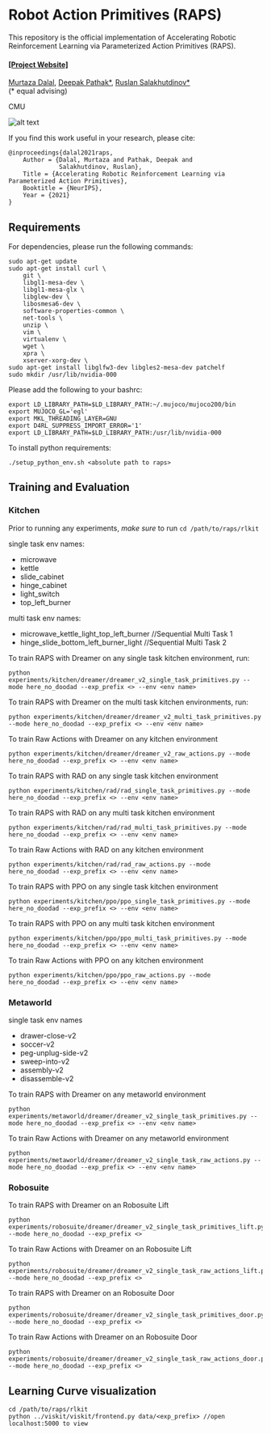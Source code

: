# Robot Action Primitives (RAPS)

This repository is the official implementation of Accelerating Robotic Reinforcement Learning via Parameterized Action Primitives (RAPS).

#### [[Project Website]](https://mihdalal.github.io/raps/)

[Murtaza Dalal](https://mihdalal.github.io/), [Deepak Pathak*](https://www.cs.cmu.edu/~dpathak/), [Ruslan Salakhutdinov*](https://www.cs.cmu.edu/~rsalakhu/)<br/>
(&#42; equal advising)

CMU

![alt text](readme_files/raps.png)

If you find this work useful in your research, please cite:
```
@inproceedings{dalal2021raps,
    Author = {Dalal, Murtaza and Pathak, Deepak and
              Salakhutdinov, Ruslan},
    Title = {Accelerating Robotic Reinforcement Learning via Parameterized Action Primitives},
    Booktitle = {NeurIPS},
    Year = {2021}
}
```
## Requirements
For dependencies, please run the following commands:
```
sudo apt-get update
sudo apt-get install curl \
    git \
    libgl1-mesa-dev \
    libgl1-mesa-glx \
    libglew-dev \
    libosmesa6-dev \
    software-properties-common \
    net-tools \
    unzip \
    vim \
    virtualenv \
    wget \
    xpra \
    xserver-xorg-dev \
sudo apt-get install libglfw3-dev libgles2-mesa-dev patchelf
sudo mkdir /usr/lib/nvidia-000
```

Please add the following to your bashrc:
```
export LD_LIBRARY_PATH=$LD_LIBRARY_PATH:~/.mujoco/mujoco200/bin
export MUJOCO_GL='egl'
export MKL_THREADING_LAYER=GNU
export D4RL_SUPPRESS_IMPORT_ERROR='1'
export LD_LIBRARY_PATH=$LD_LIBRARY_PATH:/usr/lib/nvidia-000
```

To install python requirements:

```
./setup_python_env.sh <absolute path to raps>
```

## Training and Evaluation

### Kitchen

Prior to running any experiments, *make sure* to run `cd /path/to/raps/rlkit`

single task env names:
* microwave
* kettle
* slide_cabinet
* hinge_cabinet
* light_switch
* top_left_burner

multi task env names:
* microwave_kettle_light_top_left_burner //Sequential Multi Task 1
* hinge_slide_bottom_left_burner_light //Sequential Multi Task 2

To train RAPS with Dreamer on any single task kitchen environment, run:
```train
python experiments/kitchen/dreamer/dreamer_v2_single_task_primitives.py --mode here_no_doodad --exp_prefix <> --env <env name>
```

To train RAPS with Dreamer on the multi task kitchen environments, run:
```train
python experiments/kitchen/dreamer/dreamer_v2_multi_task_primitives.py --mode here_no_doodad --exp_prefix <> --env <env name>
```

To train Raw Actions with Dreamer on any kitchen environment
```train
python experiments/kitchen/dreamer/dreamer_v2_raw_actions.py --mode here_no_doodad --exp_prefix <> --env <env name>
```

To train RAPS with RAD on any single task kitchen environment
```train
python experiments/kitchen/rad/rad_single_task_primitives.py --mode here_no_doodad --exp_prefix <> --env <env name>
```

To train RAPS with RAD on any multi task kitchen environment
```train
python experiments/kitchen/rad/rad_multi_task_primitives.py --mode here_no_doodad --exp_prefix <> --env <env name>
```

To train Raw Actions with RAD on any kitchen environment
```train
python experiments/kitchen/rad/rad_raw_actions.py --mode here_no_doodad --exp_prefix <> --env <env name>
```

To train RAPS with PPO on any single task kitchen environment
```train
python experiments/kitchen/ppo/ppo_single_task_primitives.py --mode here_no_doodad --exp_prefix <> --env <env name>
```

To train RAPS with PPO on any multi task kitchen environment
```train
python experiments/kitchen/ppo/ppo_multi_task_primitives.py --mode here_no_doodad --exp_prefix <> --env <env name>
```

To train Raw Actions with PPO on any kitchen environment
```train
python experiments/kitchen/ppo/ppo_raw_actions.py --mode here_no_doodad --exp_prefix <> --env <env name>
```

### Metaworld
single task env names
* drawer-close-v2
* soccer-v2
* peg-unplug-side-v2
* sweep-into-v2
* assembly-v2
* disassemble-v2

To train RAPS with Dreamer on any metaworld environment
```train
python experiments/metaworld/dreamer/dreamer_v2_single_task_primitives.py --mode here_no_doodad --exp_prefix <> --env <env name>
```

To train Raw Actions with Dreamer on any metaworld environment
```train
python experiments/metaworld/dreamer/dreamer_v2_single_task_raw_actions.py --mode here_no_doodad --exp_prefix <> --env <env name>
```

### Robosuite
To train RAPS with Dreamer on an Robosuite Lift
```train
python experiments/robosuite/dreamer/dreamer_v2_single_task_primitives_lift.py --mode here_no_doodad --exp_prefix <>
```

To train Raw Actions with Dreamer on an Robosuite Lift
```train
python experiments/robosuite/dreamer/dreamer_v2_single_task_raw_actions_lift.py --mode here_no_doodad --exp_prefix <>
```

To train RAPS with Dreamer on an Robosuite Door
```train
python experiments/robosuite/dreamer/dreamer_v2_single_task_primitives_door.py --mode here_no_doodad --exp_prefix <>
```

To train Raw Actions with Dreamer on an Robosuite Door
```train
python experiments/robosuite/dreamer/dreamer_v2_single_task_raw_actions_door.py --mode here_no_doodad --exp_prefix <>
```

## Learning Curve visualization

```
cd /path/to/raps/rlkit
python ../viskit/viskit/frontend.py data/<exp_prefix> //open localhost:5000 to view
```
